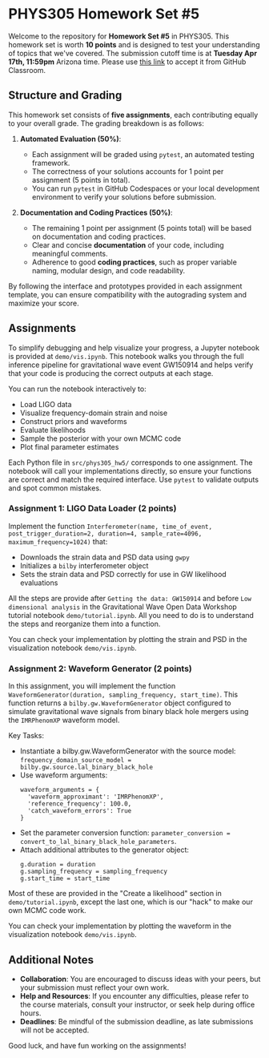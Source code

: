 # PHYS305 Homework Set #5

Welcome to the repository for **Homework Set #5** in PHYS305.
This homework set is worth **10 points** and is designed to test your
understanding of topics that we've covered.
The submission cutoff time is at **Tuesday Apr 17th, 11:59pm** Arizona
time.
Please use [this link](https://classroom.github.com/a/______) to
accept it from GitHub Classroom.


## Structure and Grading

This homework set consists of **five assignments**, each contributing
equally to your overall grade.
The grading breakdown is as follows:

1. **Automated Evaluation (50%)**:
   * Each assignment will be graded using `pytest`, an automated
     testing framework.
   * The correctness of your solutions accounts for 1 point per
     assignment (5 points in total).
   * You can run `pytest` in GitHub Codespaces or your local
     development environment to verify your solutions before
     submission.

2. **Documentation and Coding Practices (50%)**:
   * The remaining 1 point per assignment (5 points total) will be
     based on documentation and coding practices.
   * Clear and concise **documentation** of your code, including
     meaningful comments.
   * Adherence to good **coding practices**, such as proper variable
     naming, modular design, and code readability.

By following the interface and prototypes provided in each assignment
template, you can ensure compatibility with the autograding system and
maximize your score.


## Assignments

To simplify debugging and help visualize your progress, a Jupyter
notebook is provided at `demo/vis.ipynb`.
This notebook walks you through the full inference pipeline for
gravitational wave event GW150914 and helps verify that your code is
producing the correct outputs at each stage.

You can run the notebook interactively to:
* Load LIGO data
* Visualize frequency-domain strain and noise
* Construct priors and waveforms
* Evaluate likelihoods
* Sample the posterior with your own MCMC code
* Plot final parameter estimates

Each Python file in `src/phys305_hw5/` corresponds to one assignment.
The notebook will call your implementations directly, so ensure your
functions are correct and match the required interface.
Use `pytest` to validate outputs and spot common mistakes.


### **Assignment 1**: LIGO Data Loader (2 points)

Implement the function
`Interferometer(name, time_of_event, post_trigger_duration=2, duration=4, sample_rate=4096, maximum_frequency=1024)`
that:
* Downloads the strain data and PSD data using `gwpy`
* Initializes a `bilby` interferometer object
* Sets the strain data and PSD correctly for use in GW likelihood evaluations

All the steps are provide after `Getting the data: GW150914` and
before `Low dimensional analysis` in the Gravitational Wave Open Data
Workshop tutorial notebook `demo/tutorial.ipynb`.
All you need to do is to understand the steps and reorganize them into
a function.

You can check your implementation by plotting the strain and PSD in
the visualization notebook `demo/vis.ipynb`.


### **Assignment 2**: Waveform Generator (2 points)

In this assignment, you will implement the function
`WaveformGenerator(duration, sampling_frequency, start_time)`.
This function returns a `bilby.gw.WaveformGenerator` object configured
to simulate gravitational wave signals from binary black hole mergers
using the `IMRPhenomXP` waveform model.

Key Tasks:
* Instantiate a bilby.gw.WaveformGenerator with the source model:
  `frequency_domain_source_model = bilby.gw.source.lal_binary_black_hole`
* Use waveform arguments:
  ```
  waveform_arguments = {
    'waveform_approximant': 'IMRPhenomXP',
    'reference_frequency': 100.0,
    'catch_waveform_errors': True
  }
  ```
* Set the parameter conversion function:
  `parameter_conversion = convert_to_lal_binary_black_hole_parameters`.
* Attach additional attributes to the generator object:
  ```
  g.duration = duration
  g.sampling_frequency = sampling_frequency
  g.start_time = start_time
  ```

Most of these are provided in the "Create a likelihood" section in
`demo/tutorial.ipynb`, except the last one, which is our "hack" to
make our own MCMC code work.

You can check your implementation by plotting the waveform in the
visualization notebook `demo/vis.ipynb`.


## Additional Notes

* **Collaboration**:
  You are encouraged to discuss ideas with your peers, but your
  submission must reflect your own work.
* **Help and Resources**:
  If you encounter any difficulties, please refer to the course
  materials, consult your instructor, or seek help during office
  hours.
* **Deadlines**:
  Be mindful of the submission deadline, as late submissions will not
  be accepted.

Good luck, and have fun working on the assignments!

